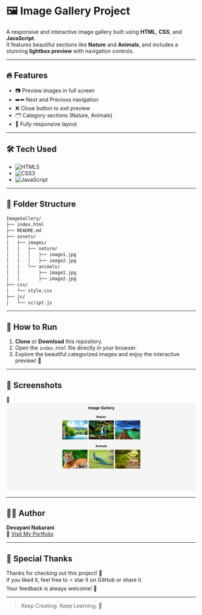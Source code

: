 # 🖼️ Image Gallery Project

A responsive and interactive image gallery built using **HTML**, **CSS**, and **JavaScript**.  
It features beautiful sections like **Nature** and **Animals**, and includes a stunning **lightbox preview** with navigation controls.



---


## 🔥 Features

- 📷 Preview images in full screen
- ➡️⬅️ Next and Previous navigation
- ❌ Close button to exit preview
- 🗂️ Category sections (Nature, Animals)
- 📱 Fully responsive layout


---


## 🛠️ Tech Used

- ![HTML5](https://img.shields.io/badge/HTML5-E34F26?style=for-the-badge&logo=html5&logoColor=white)
- ![CSS3](https://img.shields.io/badge/CSS3-1572B6?style=for-the-badge&logo=css3&logoColor=white)
- ![JavaScript](https://img.shields.io/badge/JavaScript-F7DF1E?style=for-the-badge&logo=javascript&logoColor=black)


---

## 📂 Folder Structure

```
ImageGallery/
├── index.html
├── README.md
├── assets/
│   ├── images/
│   │   ├── nature/
│   │   │   ├── image1.jpg
│   │   │   ├── image2.jpg
│   │   └── animals/
│   │       ├── image1.jpg
│   │       ├── image2.jpg
├── css/
│   └── style.css
├── js/
│   └── script.js
```

---

## 🚀 How to Run

1. **Clone** or **Download** this repository.
2. Open the `index.html` file directly in your browser.
3. Explore the beautiful categorized images and enjoy the interactive preview! 🎉

---

## 📸 Screenshots

🔗 ![Gallery Look](src\images\demo1.png)



---

## 👩‍💻 Author

**Devayani Nakarani**  
🔗 [Visit My Portfolio](https://devayani-portfolio.netlify.app)

---

## 🙌 Special Thanks

Thanks for checking out this project! 💖  
If you liked it, feel free to ⭐️ star it on GitHub or share it.  
Your feedback is always welcome! 🚀

---

> Keep Creating. Keep Learning. 🌟
